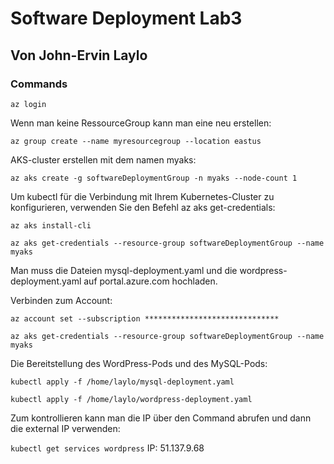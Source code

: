 # Software Deployment Lab3
## Von John-Ervin Laylo
### Commands

`az login `

Wenn man keine RessourceGroup kann man eine neu erstellen:

`az group create --name myresourcegroup --location eastus`

AKS-cluster erstellen mit dem namen myaks:

`az aks create -g softwareDeploymentGroup -n myaks --node-count 1`

Um kubectl für die Verbindung mit Ihrem Kubernetes-Cluster zu konfigurieren, verwenden Sie den Befehl az aks get-credentials:

`az aks install-cli`

`az aks get-credentials --resource-group softwareDeploymentGroup --name myaks`

Man muss die Dateien mysql-deployment.yaml und die wordpress-deployment.yaml auf portal.azure.com hochladen.

Verbinden zum Account:

`az account set --subscription ******************************`

`az aks get-credentials --resource-group softwareDeploymentGroup --name myaks`

Die Bereitstellung des WordPress-Pods und des MySQL-Pods:

`kubectl apply -f /home/laylo/mysql-deployment.yaml`

`kubectl apply -f /home/laylo/wordpress-deployment.yaml`

Zum kontrollieren kann man die IP über den Command abrufen und dann die external IP verwenden:

`kubectl get services wordpress`
IP: 51.137.9.68
